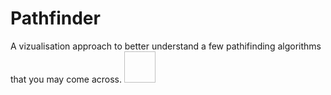# Pathfinder
A vizualisation approach to better understand a few pathifinding algorithms that you may come across.
<img scr="https://github-production-user-asset-6210df.s3.amazonaws.com/99168099/268782000-0dcaf333-3fa4-4f98-b8ad-48cc7eaec940.png" width="50" height="50"/>
